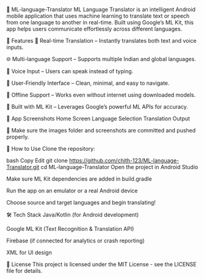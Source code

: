 📱 ML-language-Translator
ML Language Translator is an intelligent Android mobile application that uses machine learning to translate text or speech from one language to another in real-time. Built using Google’s ML Kit, this app helps users communicate effortlessly across different languages.

🌟 Features
🔄 Real-time Translation – Instantly translates both text and voice inputs.

🌐 Multi-language Support – Supports multiple Indian and global languages.

🎤 Voice Input – Users can speak instead of typing.

📱 User-Friendly Interface – Clean, minimal, and easy to navigate.

🤖 Offline Support – Works even without internet using downloaded models.

🔧 Built with ML Kit – Leverages Google’s powerful ML APIs for accuracy.

📸 App Screenshots
Home Screen	Language Selection	Translation Output

📝 Make sure the images folder and screenshots are committed and pushed properly.

🚀 How to Use
Clone the repository:

bash
Copy
Edit
git clone https://github.com/chith-123/ML-language-Translator.git
cd ML-language-Translator
Open the project in Android Studio

Make sure ML Kit dependencies are added in build.gradle

Run the app on an emulator or a real Android device

Choose source and target languages and begin translating!

🛠 Tech Stack
Java/Kotlin (for Android development)

Google ML Kit (Text Recognition & Translation API)

Firebase (if connected for analytics or crash reporting)

XML for UI design

📄 License
This project is licensed under the MIT License - see the LICENSE file for details.

